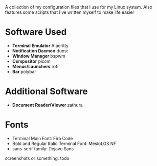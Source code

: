 A collection of my configuration files that I use for my Linux system.
Also features some scripts that I've written myself to make life easier

# Software Used
* **Terminal Emulator** Alacritty
* **Notification Daemon** dunst
* **Window Manager** bspwm
* **Compositor** picom
* **Menus/Launchers** rofi
* **Bar** polybar

# Additional Software
* **Document Reader/Viewer** zathura

# Fonts
* Terminal Main Font: Fira Code
* Bold and Regular Italic Terminal Font: MesloLGS NF
* sans-serif family: Dejavu Sans

screenshots or something: todo
